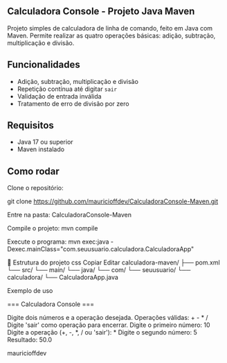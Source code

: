 ## Calculadora Console - Projeto Java Maven

Projeto simples de calculadora de linha de comando, feito em Java com Maven. Permite realizar as quatro operações básicas: adição, subtração, multiplicação e divisão.

## Funcionalidades

- Adição, subtração, multiplicação e divisão
- Repetição contínua até digitar `sair`
- Validação de entrada inválida
- Tratamento de erro de divisão por zero

## Requisitos

- Java 17 ou superior
- Maven instalado

## Como rodar

Clone o repositório:

git clone https://github.com/mauricioffdev/CalculadoraConsole-Maven.git

Entre na pasta: CalculadoraConsole-Maven

Compile o projeto: mvn compile

Execute o programa: mvn exec:java -Dexec.mainClass="com.seuusuario.calculadora.CalculadoraApp"

📁 Estrutura do projeto
css
Copiar
Editar
calculadora-maven/
├── pom.xml
└── src/
    └── main/
        └── java/
            └── com/
                └── seuusuario/
                    └── calculadora/
                        └── CalculadoraApp.java
                        
Exemplo de uso

=== Calculadora Console ===

Digite dois números e a operação desejada.
Operações válidas: +  -  *  /
Digite 'sair' como operação para encerrar.
Digite o primeiro número: 10
Digite a operação (+, -, *, / ou 'sair'): *
Digite o segundo número: 5
Resultado: 50.0

mauricioffdev
